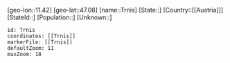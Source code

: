 ﻿---
location: [47.08,11.42]
mapzoom: [7,12] 
mapmarker: city 
type: City
tags:
- geo/City


SpocWebEntityId: 34990
isDeleted: false
confidential: public

---
[geo-lon::11.42]
[geo-lat::47.08]
[name::Trnis]
[State::]
[Country::[[Austria]]]
[StateId::]
[Population::]
[Unknown::]


```leaflet
id: Trnis
coordinates: [[Trnis]]
markerFile: [[Trnis]]
defaultZoom: 11 
maxZoom: 18
```
